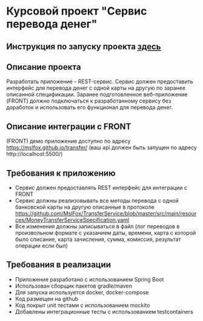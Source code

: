 # Курсовой проект "Сервис перевода денег"
## Инструкция по запуску проекта [здесь](https://github.com/MslFox/TransferService/blob/master/START.md)

## Описание проекта
Разработать приложение - REST-сервис. Сервис должен предоставить интерфейс для перевода денег с одной карты на другую по заранее описанной спецификации. Заранее подготовленное веб-приложение (FRONT) должно подключаться к разработанному сервису без доработок и использовать его функционал для перевода денег.
## Описание интеграции с FRONT
(FRONT) демо приложение доступно по адресу https://mslfox.github.io/transfer/ (ваш api должен быть запущен по адресу http://localhost:5500/)
## Требования к приложению
- Сервис должен предоставлять REST интерфейс для интеграции с FRONT
- Сервис должны реализовывать все методы перевода с одной банковской карты на другую описанные в протоколе https://github.com/MslFox/TransferService/blob/master/src/main/resources/MoneyTransferServiceSpecification.yaml
- Все изменения должны записываться в файл (лог переводов в произвольном формате с указанием даты, времени, карта с которой было списание, карта зачисления, сумма, комиссия, результат операции если был)
## Требования в реализации
- Приложение разработано с использованием Spring Boot
- Использован сборщик пакетов gradle/maven
- Для запуска используется docker, docker-compose
- Код размещен на github
- Код покрыт unit тестами с использованием mockito
- Добавлены интеграционные тесты с использованием testcontainers



